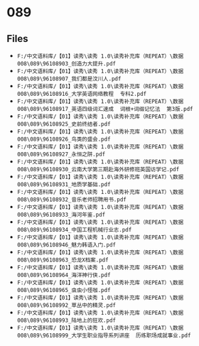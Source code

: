 # 089

## Files

- `F:/中文语料库/【01】读秀\读秀 1.0\读秀补充库（REPEAT）\数据008\089\96108903_创造力大提升.pdf`
- `F:/中文语料库/【01】读秀\读秀 1.0\读秀补充库（REPEAT）\数据008\089\96108907_我们都是汶川人.pdf`
- `F:/中文语料库/【01】读秀\读秀 1.0\读秀补充库（REPEAT）\数据008\089\96108916_大学英语网络教程  专科2.pdf`
- `F:/中文语料库/【01】读秀\读秀 1.0\读秀补充库（REPEAT）\数据008\089\96108917_英语四级词汇速成  词根+词缀记忆法  第3版.pdf`
- `F:/中文语料库/【01】读秀\读秀 1.0\读秀补充库（REPEAT）\数据008\089\96108925_史前终结者.pdf`
- `F:/中文语料库/【01】读秀\读秀 1.0\读秀补充库（REPEAT）\数据008\089\96108926_鸟类的盛会.pdf`
- `F:/中文语料库/【01】读秀\读秀 1.0\读秀补充库（REPEAT）\数据008\089\96108927_永恒之阱.pdf`
- `F:/中文语料库/【01】读秀\读秀 1.0\读秀补充库（REPEAT）\数据008\089\96108930_云南大学第三期赴海外研修班英国访学记.pdf`
- `F:/中文语料库/【01】读秀\读秀 1.0\读秀补充库（REPEAT）\数据008\089\96108931_地质学基础.pdf`
- `F:/中文语料库/【01】读秀\读秀 1.0\读秀补充库（REPEAT）\数据008\089\96108932_音乐老师招聘用书.pdf`
- `F:/中文语料库/【01】读秀\读秀 1.0\读秀补充库（REPEAT）\数据008\089\96108933_海河年鉴.pdf`
- `F:/中文语料库/【01】读秀\读秀 1.0\读秀补充库（REPEAT）\数据008\089\96108934_中国工程机械行业志.pdf`
- `F:/中文语料库/【01】读秀\读秀 1.0\读秀补充库（REPEAT）\数据008\089\96108946_魅力韩语入门.pdf`
- `F:/中文语料库/【01】读秀\读秀 1.0\读秀补充库（REPEAT）\数据008\089\96108963_恐龙X档案.pdf`
- `F:/中文语料库/【01】读秀\读秀 1.0\读秀补充库（REPEAT）\数据008\089\96108964_海洋神行侠.pdf`
- `F:/中文语料库/【01】读秀\读秀 1.0\读秀补充库（REPEAT）\数据008\089\96108965_虫虫小怪咖.pdf`
- `F:/中文语料库/【01】读秀\读秀 1.0\读秀补充库（REPEAT）\数据008\089\96108992_草丛中的精灵.pdf`
- `F:/中文语料库/【01】读秀\读秀 1.0\读秀补充库（REPEAT）\数据008\089\96108993_陆地上的狂欢.pdf`
- `F:/中文语料库/【01】读秀\读秀 1.0\读秀补充库（REPEAT）\数据008\089\96108999_大学生职业指导系列讲座  历练职场成就事业.pdf`

